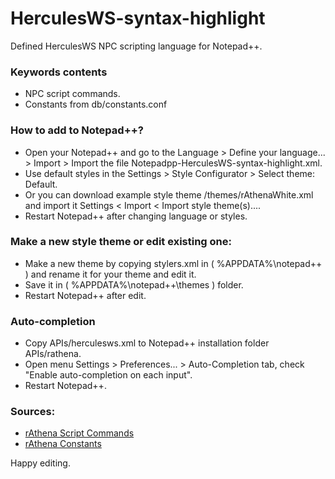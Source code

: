 HerculesWS-syntax-highlight
======================

Defined HerculesWS NPC scripting language for Notepad++.

### Keywords contents
 - NPC script commands.
 - Constants from db/constants.conf


### How to add to Notepad++?
 - Open your Notepad++ and go to the Language > Define your language... > Import > Import the file Notepadpp-HerculesWS-syntax-highlight.xml.
 - Use default styles in the Settings > Style Configurator > Select theme: Default.
 - Or you can download example style theme /themes/rAthenaWhite.xml and import it Settings < Import < Import style theme(s)....
 - Restart Notepad++ after changing language or styles.


### Make a new style theme or edit existing one:
 - Make a new theme by copying stylers.xml in ( %APPDATA%\notepad++ ) and rename it for your theme and edit it.
 - Save it in ( %APPDATA%\notepad++\themes ) folder.
 - Restart Notepad++ after edit.


### Auto-completion
 - Copy APIs/herculesws.xml to Notepad++ installation folder APIs/rathena.
 - Open menu Settings > Preferences... > Auto-Completion tab, check "Enable auto-completion on each input".
 - Restart Notepad++.


### Sources:
 - [rAthena Script Commands](https://github.com/rathena/rathena/blob/daa9e018f4395844c2689c15b31b0494d0240d45/doc/script_commands.txt)
 - [rAthena Constants](https://github.com/rathena/rathena/blob/daa9e018f4395844c2689c15b31b0494d0240d45/db/const.txt)


Happy editing.
